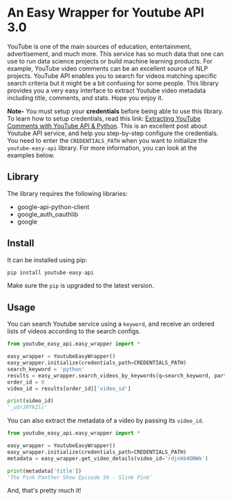 # An Easy Wrapper for Youtube API 3.0
YouTube is one of the main sources of education, entertainment, advertisement, and much more. This service has so much 
data that one can use to run data science projects or build machine learning products. For example, YouTube video 
comments can be an excellent source of NLP projects. YouTube API enables you to search for videos matching specific 
search criteria but it might be a bit confusing for some people. This library provides you a very easy interface to 
extract Youtube video metadata including title, comments, and stats. Hope you enjoy it. 

**Note-** You must setup your **credentials** before being able to use this library. To learn how to setup credentials,
read this link: [Extracting YouTube Comments with YouTube API & Python](https://python.gotrained.com/youtube-api-extracting-comments/). 
This is an excellent post about Youtube API service, and help you step-by-step configure the credentials. You need to 
enter the `CREDENTIALS_PATH` when you want to initialize the `youtube-easy-api` library. For more information, you can 
look at the examples below.


## Library
The library requires the following libraries:

* google-api-python-client
* google_auth_oauthlib
* google

## Install

It can be installed using pip:
```python
pip install youtube-easy-api
```

Make sure the `pip` is upgraded to the latest version. 

## Usage

You can search Youtube service using a `keyword`, and receive an ordered lists of videos according to the search configs.
```python
from youtube_easy_api.easy_wrapper import *

easy_wrapper = YoutubeEasyWrapper()
easy_wrapper.initialize(credentials_path=CREDENTIALS_PATH)
search_keyword = 'python'
results = easy_wrapper.search_videos_by_keywords(q=search_keyword, part='id,snippet', type='video', order='relevance')
order_id = 0
video_id = results[order_id]['video_id']

print(video_id)
'_uQrJ0TkZlc'
```

You can also extract the metadata of a video by passing its `video_id`. 

```python
from youtube_easy_api.easy_wrapper import *

easy_wrapper = YoutubeEasyWrapper()
easy_wrapper.initialize(credentials_path=CREDENTIALS_PATH)
metadata = easy_wrapper.get_video_details(video_id='rdjnkb4ONWk')

print(metadata['title']) 
'The Pink Panther Show Episode 59 - Slink Pink'
```


And, that's pretty much it!

